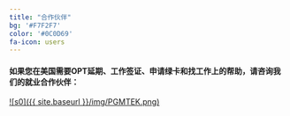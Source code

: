 ```yaml
---
title: "合作伙伴"
bg: '#F7F2F7'
color: '#0C0D69'
fa-icon: users
---
```


#### 如果您在美国需要OPT延期、工作签证、申请绿卡和找工作上的帮助，请咨询我们的就业合作伙伴：
[![s0]({{ site.baseurl }}/img/PGMTEK.png)](http://pgmtek.com/)
